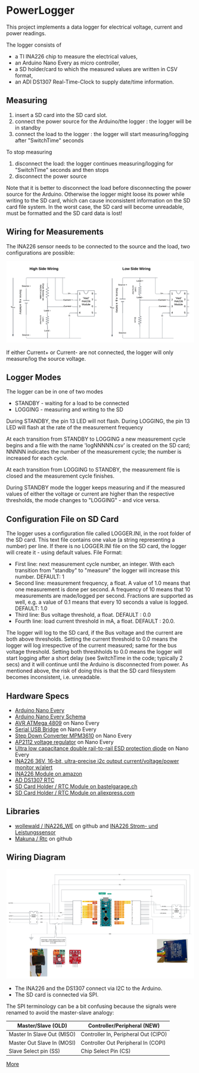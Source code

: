 # PowerLogger

This project implements a data logger for electrical voltage, current and power readings. 

The logger consists of
- a TI INA226 chip to measure the electrical values,
- an Arduino Nano Every as micro controller,
- a SD holder/card to which the measured values are written in CSV format,
- an ADI DS1307 Real-Time-Clock to supply date/time information.

## Measuring

1) insert a SD card into the SD card slot. 
2) connect the power source for the Arduino/the logger : the logger will be in standby
3) connect the load to the logger : the logger will start measuring/logging after "SwitchTime" seconds

To stop measuring
1) disconnect the load: the logger continues measuring/logging for "SwitchTime" seconds and then stops
2) disconnect the power source

Note that it is better to disconnect the load before disconnecting the power source for the Arduino. Otherwise the logger might loose its power while writing to the SD card, which can cause inconsistent information on the SD card file system. In the worst case, the SD card will become unreadable, must be formatted and the SD card data is lost!

## Wiring for Measurements

The INA226 sensor needs to be connected to the source and the load, two configurations are possible:

<img src=./images/HiLo%20Wiring.png width="960">


If either Current+ or Current- are not connected, the logger will only measure/log the source voltage.

## Logger Modes

The logger can be in one of two modes
- STANDBY - waiting for a load to be connected
- LOGGING - measuring and writing to the SD

During STANDBY, the pin 13 LED will not flash.
During LOGGING, the pin 13 LED will flash at the rate of the measurement frequency

At each transition from STANDBY to LOGGING a new measurement cycle begins and
a file with the name 'logNNNNN.csv' is created on the SD card; NNNNN indicates 
the number of the measurement cycle; the number is increased for each cycle. 

At each transition from LOGGING to STANDBY, the measurement file is closed and
the measurement cycle finishes.

During STANDBY mode the logger keeps measuring and if the measured values of either 
the voltage or current are higher than the respective thresholds, the mode changes
to "LOGGING" - and vice versa.

## Configuration File on SD Card

The logger uses a configuration file called LOGGER.INI, in the root folder of the SD card. This text file contains one value (a string representing a number) per line. If there is no LOGGER.INI file on the SD card, the logger will create it - using default values. File Format:
* First line: next measurement cycle number, an integer. With each transition from "standby" to "measure"
the logger will increase this number.  DEFAULT: 1
* Second line: measurement frequency, a float. A value of 1.0 means that one measurement is done per second. 
A frequency of 10 means that 10 measurements are made/logged per second. Fractions are supported as well, e.g. 
a value of 0.1 means that every 10 seconds a value is logged. DEFAULT: 1.0
* Third line: Bus voltage threshold, a float. DEFAULT : 0.0
* Fourth line: load current threshold in mA, a float. DEFAULT : 20.0. 

The logger will log to the SD card, if the Bus voltage and the current are both above thresholds. Setting the current threshold to 0.0 means the logger will log irrespective of the current measured; same for the bus voltage threshold. Setting both threshholds to 0.0 means the logger will start logging after a short delay (see SwitchTime in the code; typically 2 secs) and it will continue until the Arduino is disconnected from power. As mentioned above, the risk of doing this is that the SD card filesystem becomes inconsistent, i.e. unreadable. 

## Hardware Specs

* [Arduino Nano Every](https://docs.arduino.cc/resources/datasheets/ABX00028-datasheet.pdf)
* [Arduino Nano Every Schema](https://content.arduino.cc/assets/NANOEveryV3.0_sch.pdf)
* [AVR ATMega 4809](https://www.microchip.com/en-us/product/atmega4809) on Nano Every
* [Serial USB Bridge](https://ww1.microchip.com/downloads/en/DeviceDoc/Atmel-42363-SAM-D11_Datasheet.pdf) on Nano Every
* [Step Down Converter MPM3610](https://www.monolithicpower.com/en/documentview/productdocument/index/version/2/document_type/datasheet/lang/en/sku/MPM3610GQV-Z/document_id/2090) on Nano Every
* [AP2112 voltage regulator](https://www.diodes.com/assets/Datasheets/AP2112.pdf) on Nano Every
* [Ultra low capacitance double rail-to-rail ESD protection diode](https://www.nexperia.com/product/PRTR5V0U2X) on Nano Every
* [INA226 36V, 16-bit, ultra-precise i2c output current/voltage/power monitor w/alert](https://www.ti.com/product/INA226) 
* [INA226 Module on amazon](https://www.amazon.de/dp/B0DGXPWDMP)
* [AD DS1307 RTC](https://www.analog.com/media/en/technical-documentation/data-sheets/ds1307.pdf)
* [SD Card Holder / RTC Module on bastelgarage.ch](https://www.bastelgarage.ch/micro-sd-data-logger-module-with-rtc)
* [SD Card Holder / RTC Module on aliexpress.com](https://www.aliexpress.com/item/1005006248586820.html)

## Libraries
* [wollewald / INA226_WE](https://github.com/wollewald/INA226_WE) on github and [INA226 Strom- und Leistungssensor](https://wolles-elektronikkiste.de/ina226)
* [Makuna / Rtc](https://github.com/Makuna/Rtc/wiki) on github

## Wiring Diagram
![Diagram](/images/FullDiagram.png)

* The INA226 and the DS1307 connect via I2C to the Arduino.
* The SD card is connected via SPI.


The SPI terminology can be a bit confusing because the signals were renamed to avoid the master-slave analogy:

| Master/Slave (OLD) |	Controller/Peripheral (NEW)|
|---|---|
|Master In Slave Out (MISO)	| Controller In, Peripheral Out (CIPO)|
|Master Out Slave In (MOSI)	| Controller Out Peripheral In (COPI)|
|Slave Select pin (SS)	| Chip Select Pin (CS)|


[More](MORE.md)

